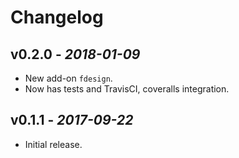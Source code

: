 # Changelog

## v0.2.0 - *2018-01-09*

* New add-on `fdesign`.
* Now has tests and TravisCI, coveralls integration.

## v0.1.1 - *2017-09-22*

* Initial release.
